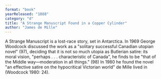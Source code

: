 ```yaml
---
format: "book"
yearReleased: "1888"
category: "d"
title: "A Strange Manuscript Found in a Copper Cylinder"
author: "James de Mille"
---
```

 A Strange Manuscript is a lost-race story, set in Antarctica. In 1969  George Woodcock discussed the work as a "solitary successful Canadian utopian  novel" (97), deciding that it is not so much utopia as Butlerian satire: its  moral vision, "perhaps . . . characteristic of Canada", he finds to be "that of  the Middle way—moderation in all things." (98) In 1980 he found the novel "an  effective satire on the hypocritical Victorian world" de Mille lived in  (Woodcock 1980: 24).